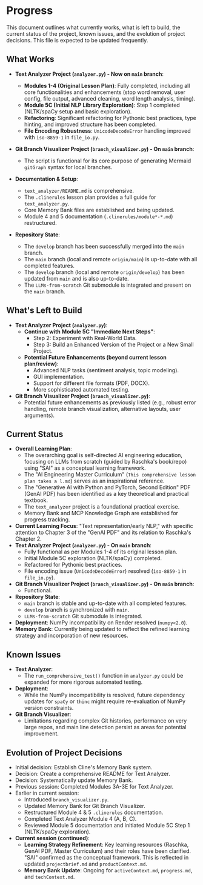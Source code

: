 # Progress

This document outlines what currently works, what is left to build, the current status of the project, known issues, and the evolution of project decisions. This file is expected to be updated frequently.

## What Works

* **Text Analyzer Project (`analyzer.py`) - Now on `main` branch**:
  * **Modules 1-4 (Original Lesson Plan)**: Fully completed, including all core functionalities and enhancements (stop word removal, user config, file output, advanced cleaning, word length analysis, timing).
  * **Module 5C (Initial NLP Library Exploration)**: Step 1 completed (NLTK/spaCy setup and basic exploration).
  * **Refactoring**: Significant refactoring for Pythonic best practices, type hinting, and improved structure has been completed.
  * **File Encoding Robustness**: `UnicodeDecodeError` handling improved with `iso-8859-1` in `file_io.py`.

* **Git Branch Visualizer Project (`branch_visualizer.py`) - On `main` branch**:
  * The script is functional for its core purpose of generating Mermaid `gitGraph` syntax for local branches.

* **Documentation & Setup**:
  * `text_analyzer/README.md` is comprehensive.
  * The `.clinerules` lesson plan provides a full guide for `text_analyzer.py`.
  * Core Memory Bank files are established and being updated.
  * Module 4 and 5 documentation (`.clinerules/module*-*.md`) restructured.

* **Repository State**:
  * The `develop` branch has been successfully merged into the `main` branch.
  * The `main` branch (local and remote `origin/main`) is up-to-date with all completed features.
  * The `develop` branch (local and remote `origin/develop`) has been updated from `main` and is also up-to-date.
  * The `LLMs-from-scratch` Git submodule is integrated and present on the `main` branch.

## What's Left to Build

*   **Text Analyzer Project (`analyzer.py`)**:
    *   **Continue with Module 5C "Immediate Next Steps"**:
        *   Step 2: Experiment with Real-World Data.
        *   Step 3: Build an Enhanced Version of the Project or a New Small Project.
    *   **Potential Future Enhancements (beyond current lesson plan/review)**:
        *   Advanced NLP tasks (sentiment analysis, topic modeling).
        *   GUI implementation.
        *   Support for different file formats (PDF, DOCX).
        *   More sophisticated automated testing.
*   **Git Branch Visualizer Project (`branch_visualizer.py`)**:
    *   Potential future enhancements as previously listed (e.g., robust error handling, remote branch visualization, alternative layouts, user arguments).

## Current Status

*   **Overall Learning Plan**:
    *   The overarching goal is self-directed AI engineering education, focusing on LLMs from scratch (guided by Raschka's book/repo) using "SAI" as a conceptual learning framework.
    *   The "AI Engineering Master Curriculum" (`This comprehensive lesson plan takes a l.md`) serves as an inspirational reference.
    *   The "Generative AI with Python and PyTorch, Second Edition" PDF (GenAI PDF) has been identified as a key theoretical and practical textbook.
    *   The `text_analyzer` project is a foundational practical exercise.
    *   Memory Bank and MCP Knowledge Graph are established for progress tracking.
*   **Current Learning Focus**: "Text representation/early NLP," with specific attention to Chapter 3 of the "GenAI PDF" and its relation to Raschka's Chapter 2.
*   **Text Analyzer Project (`analyzer.py`) - On `main` branch**:
    *   Fully functional as per Modules 1-4 of its original lesson plan.
    *   Initial Module 5C exploration (NLTK/spaCy) completed.
    *   Refactored for Pythonic best practices.
    *   File encoding issue (`UnicodeDecodeError`) resolved (`iso-8859-1` in `file_io.py`).
*   **Git Branch Visualizer Project (`branch_visualizer.py`) - On `main` branch**:
    *   Functional.
*   **Repository State**:
    *   `main` branch is stable and up-to-date with all completed features.
    *   `develop` branch is synchronized with `main`.
    *   `LLMs-from-scratch` Git submodule is integrated.
*   **Deployment**: NumPy incompatibility on Render resolved (`numpy<2.0`).
*   **Memory Bank**: Currently being updated to reflect the refined learning strategy and incorporation of new resources.

## Known Issues

* **Text Analyzer**:
  * The `run_comprehensive_test()` function in `analyzer.py` could be expanded for more rigorous automated testing.
* **Deployment**:
  * While the NumPy incompatibility is resolved, future dependency updates for `spaCy` or `thinc` might require re-evaluation of NumPy version constraints.
* **Git Branch Visualizer**:
  * Limitations regarding complex Git histories, performance on very large repos, and main line detection persist as areas for potential improvement.

## Evolution of Project Decisions

* Initial decision: Establish Cline's Memory Bank system.
* Decision: Create a comprehensive README for Text Analyzer.
* Decision: Systematically update Memory Bank.
* Previous session: Completed Modules 3A-3E for Text Analyzer.
* Earlier in current session:
  * Introduced `branch_visualizer.py`.
  * Updated Memory Bank for Git Branch Visualizer.
  * Restructured Module 4 & 5 `.clinerules` documentation.
  * Completed Text Analyzer Module 4 (A, B, C).
  * Reviewed Module 5 documentation and initiated Module 5C Step 1 (NLTK/spaCy exploration).
* **Current session (continued)**:
    *   **Learning Strategy Refinement**: Key learning resources (Raschka, GenAI PDF, Master Curriculum) and their roles have been clarified. "SAI" confirmed as the conceptual framework. This is reflected in updated `projectbrief.md` and `productContext.md`.
    *   **Memory Bank Update**: Ongoing for `activeContext.md`, `progress.md`, and `techContext.md`.
